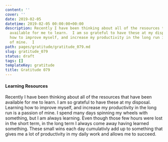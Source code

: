 ```yaml
---
content: ''
cover: ''
date: 2019-02-05
datetime: 2019-02-05 00:00:00+00:00
description: Recently I have been thinking about all of the resources that have been
  available for me to learn.  I am so grateful to have these at my disposal.  Learning
  how to improve myself, and increase my productivity in the long run is a  passion
  of mine.  I
path: pages/gratitude/gratitude_079.md
slug: gratitude_079
status: draft
tags: []
templateKey: gratitude
title: Gratitude 079
---
```


#### Learning Resources

Recently I have been thinking about all of the resources that have been available for me to learn.  I am so grateful to have these at my disposal.  Learning how to improve myself, and increase my productivity in the long run is a  passion of mine.  I spend many days spinning my wheels with something, but I am always learning.  Even though those few hours were lost in the short term, in the long term I always come away having learned something.  These small wins each day cumulativly add up to something that gives me a lot of productivity in my daily work and allows me to succeed.